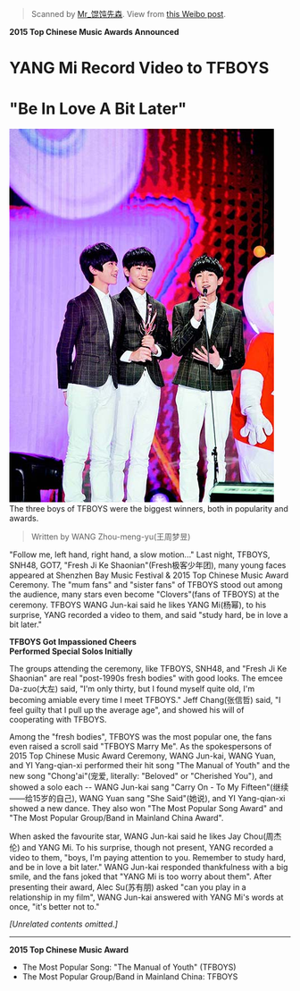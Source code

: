 > Scanned by [Mr_馄饨先森](http://weibo.com/ericluoo). View from [this Weibo post](http://weibo.com/1914156097/CdeTHwxqH).

**2015 Top Chinese Music Awards Announced**
# YANG Mi Record Video to TFBOYS
# "Be In Love A Bit Later"

![Image](/../pics/20150414SZTM001.jpg)  
The three boys of TFBOYS were the biggest winners, both in popularity and awards.

> Written by WANG Zhou-meng-yu(王周梦昱)

"Follow me, left hand, right hand, a slow motion..."
Last night, TFBOYS, SNH48, GOT7, "Fresh Ji Ke Shaonian"(Fresh极客少年团), many young faces appeared at Shenzhen Bay Music Festival & 2015 Top Chinese Music Award Ceremony.
The "mum fans" and "sister fans" of TFBOYS stood out among the audience, many stars even become "Clovers"(fans of TFBOYS) at the ceremony.
TFBOYS WANG Jun-kai said he likes YANG Mi(杨幂), to his surprise, YANG recorded a video to them, and said "study hard, be in love a bit later."

**TFBOYS Got Impassioned Cheers**  
**Performed Special Solos Initially**

The groups attending the ceremony, like TFBOYS, SNH48, and "Fresh Ji Ke Shaonian" are real "post-1990s fresh bodies" with good looks.
The emcee Da-zuo(大左) said, "I'm only thirty, but I found myself quite old, I'm becoming amiable every time I meet TFBOYS."
Jeff Chang(张信哲) said, "I feel guilty that I pull up the average age", and showed his will of cooperating with TFBOYS.

Among the "fresh bodies", TFBOYS was the most popular one, the fans even raised a scroll said "TFBOYS Marry Me".
As the spokespersons of 2015 Top Chinese Music Award Ceremony, WANG Jun-kai, WANG Yuan, and YI Yang-qian-xi performed their hit song "The Manual of Youth" and the new song "Chong'ai"(宠爱, literally: "Beloved" or "Cherished You"), and showed a solo each
-- WANG Jun-kai sang "Carry On - To My Fifteen"(继续——给15岁的自己), WANG Yuan sang "She Said"(她说), and YI Yang-qian-xi showed a new dance.
They also won "The Most Popular Song Award" and "The Most Popular Group/Band in Mainland China Award".

When asked the favourite star, WANG Jun-kai said he likes Jay Chou(周杰伦) and YANG Mi.
To his surprise, though not present, YANG recorded a video to them,
"boys, I'm paying attention to you.
Remember to study hard, and be in love a bit later."
WANG Jun-kai responded thankfulness with a big smile, and the fans joked that "YANG Mi is too worry about them".
After presenting their award, Alec Su(苏有朋) asked "can you play in a relationship in my film", WANG Jun-kai answered with YANG Mi's words at once, "it's better not to."

*[Unrelated contents omitted.]*

---

**2015 Top Chinese Music Award**

- The Most Popular Song: "The Manual of Youth" (TFBOYS)
- The Most Popular Group/Band in Mainland China: TFBOYS
